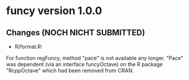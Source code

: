<!-- NEWS.md is generated from NEWS.Rmd. Please edit that file -->


funcy version 1.0.0
===================

Changes (NOCH NICHT SUBMITTED)
-------

* R/format.R:
 
For function regFuncy, method "pace" is not available any longer. 
"Pace" was dependent (via an interface funcyOctave) on the R package "RcppOctave" which had been removed from 
CRAN.

